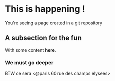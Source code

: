 # This is happening !

You're seeing a page created in a git repository

## A subsection for the fun

With some content **here**.

### We must go deeper

BTW ce sera <@paris 60 rue des champs elysees>
